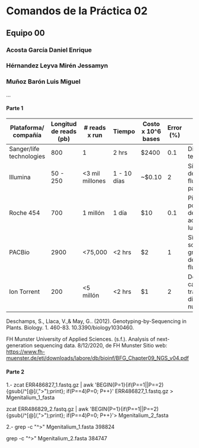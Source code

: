 # Comandos de la Práctica 02
## Equipo 00
### Acosta García Daniel Enrique
### Hérnandez Leyva Mirén Jessamyn
### Muñoz Barón Luis Miguel 
...

#### Parte 1

| Plataforma/ compañía     | Longitud de reads (pb) | # reads x run   | Tiempo      | Costo x 10^6 bases | Error (%) | Química                                                                  |
|--------------------------|------------------------|-----------------|-------------|--------------------|-----------|--------------------------------------------------------------------------|
| Sanger/life technologies | 800                    | 1               | 2 hrs       | $2400              | 0.1       | Dideoxy terminator                                                       |
| Illumina                 | 50 - 250               | <3 mil millones | 1 - 10 días | ~$0.10             | 2         | Síntesis detectada por fluorescencia paso a paso                         |
| Roche 454                | 700                    | 1 millón        | 1 día       | $10                | 0.1       | Pirosecuenciación por síntesis detectada por acción de la luciferasa     |
| PACBio                   | 2900                   | <75,000         | <2 hrs      | $2                 | 1         | Sïntesis de una sola molécula de gran tamaño detectada por fluorescencia |
| Ion Torrent              | 200                    | <5 millón       | <2 hrs      | $1                 | 2         | Detección de cambios de pH tras la adición de diferentes nucleótidos     |Tabla anexa al repositorio



Deschamps, S., Llaca, V.,& May, G.. (2012). Genotyping-by-Sequencing in Plants. Biology. 1. 460-83. 10.3390/biology1030460.

FH Munster University of Applied Sciences. (s.f.). Analysis of next-generation sequencing data. 8/12/2020, de FH Munster Sitio web: https://www.fh-muenster.de/eti/downloads/labore/db/bioinf/BFG_Chapter09_NGS_v04.pdf


#### Parte 2


1.- zcat ERR486827_1.fastq.gz | awk 'BEGIN{P=1}{if(P==1||P==2){gsub(/^[@]/,">");print}; if(P==4)P=0; P++}' ERR486827_1.fastq.gz > Mgenitalium_1_fasta

zcat ERR486829_2.fastq.gz | awk 'BEGIN{P=1}{if(P==1||P==2){gsub(/^[@]/,">");print}; if(P==4)P=0; P++}'> Mgenitalium_2_fasta



2.- grep -c "^>" Mgenitalium_1.fasta 
398824

grep -c "^>" Mgenitalium_2.fasta 
384747




